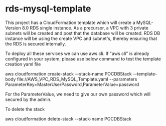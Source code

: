 # rds-mysql-template

This project has a CloudFormation template which will create a MySQL- Version 8.0 RDS single instance.
As a precursor, a VPC with 3 private subnets will be created and post that the database will be created. 
RDS DB instance will be using the create VPC and subnet's, thereby ensuring that the RDS is secured internally.

To deploy all these services we can use aws cli. If "aws cli" is already configured in your system, please use below command to test the template creation yaml file

aws cloudformation create-stack --stack-name POCDBStack --template-body file://AWS_VPC_RDS_MySQL_Template.yaml --parameters ParameterKey=MasterUserPassword,ParameterValue=password

For the ParameterValue, we need to give our own password which will secured by the admin.

To delete the stack

aws cloudformation delete-stack --stack-name POCDBStack 
